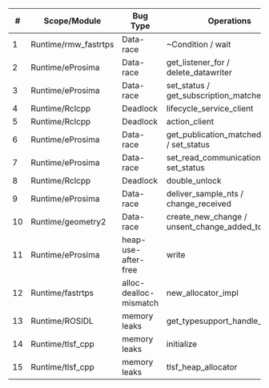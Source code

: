 | #  | Scope/Module         | Bug Type               | Operations                                         |
|----|----------------------|------------------------|----------------------------------------------------|
| 1  | Runtime/rmw_fastrtps | Data-race              | ~Condition / wait                                  |
| 2  | Runtime/eProsima     | Data-race              | get_listener_for / delete_datawriter               |
| 3  | Runtime/eProsima     | Data-race              | set_status / get_subscription_matched_status       |
| 4  | Runtime/Rclcpp       | Deadlock               | lifecycle_service_client                           |
| 5  | Runtime/Rclcpp       | Deadlock               | action_client                                      |
| 6  | Runtime/eProsima     | Data-race              | get_publication_matched_status / set_status        |
| 7  | Runtime/eProsima     | Data-race              | set_read_communication_status / set_status         |
| 8  | Runtime/Rclcpp       | Deadlock               | double_unlock                                      |
| 9  | Runtime/eProsima     | Data-race              |  deliver_sample_nts / change_received              |
| 10 | Runtime/geometry2    | Data-race              | create_new_change / unsent_change_added_to_history |
| 11 | Runtime/eProsima     |  heap-use-after-free   | write                                              |
| 12 | Runtime/fastrtps     | alloc-dealloc-mismatch | new_allocator_impl                                 |
| 13 | Runtime/ROSIDL       | memory leaks           | get_typesupport_handle_function                    |
| 14 | Runtime/tlsf_cpp     | memory leaks           | initialize                                         |
| 15 | Runtime/tlsf_cpp     | memory leaks           | tlsf_heap_allocator                                |
